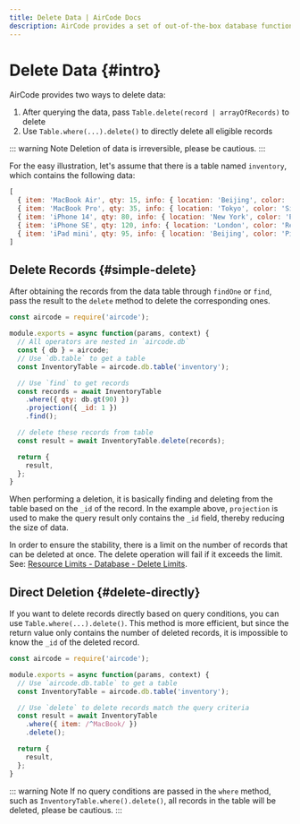```yaml
---
title: Delete Data | AirCode Docs
description: AirCode provides a set of out-of-the-box database functions, just use `aircode.db` to access data in cloud functions.
---
```


# Delete Data {#intro}

AirCode provides two ways to delete data:

1. After querying the data, pass `Table.delete(record | arrayOfRecords)` to delete
2. Use `Table.where(...).delete()` to directly delete all eligible records

::: warning Note
Deletion of data is irreversible, please be cautious.
:::

For the easy illustration, let's assume that there is a table named `inventory`, which contains the following data:

```js
[
  { item: 'MacBook Air', qty: 15, info: { location: 'Beijing', color: 'Black' } },
  { item: 'MacBook Pro', qty: 35, info: { location: 'Tokyo', color: 'Silver' } },
  { item: 'iPhone 14', qty: 80, info: { location: 'New York', color: 'Blue' } },
  { item: 'iPhone SE', qty: 120, info: { location: 'London', color: 'Red' } },
  { item: 'iPad mini', qty: 95, info: { location: 'Beijing', color: 'Pink' } }
]
```

## Delete Records {#simple-delete}

After obtaining the records from the data table through `findOne` or `find`, pass the result to the `delete` method to delete the corresponding ones.

```js
const aircode = require('aircode');

module.exports = async function(params, context) {
  // All operators are nested in `aircode.db`
  const { db } = aircode;
  // Use `db.table` to get a table
  const InventoryTable = aircode.db.table('inventory');

  // Use `find` to get records
  const records = await InventoryTable
    .where({ qty: db.gt(90) })
    .projection({ _id: 1 })
    .find();

  // delete these records from table
  const result = await InventoryTable.delete(records);

  return {
    result,
  };
}
```

When performing a deletion, it is basically finding and deleting from the table based on the `_id` of the record. In the example above, `projection` is used to make the query result only contains the `_id` field, thereby reducing the size of data.

In order to ensure the stability, there is a limit on the number of records that can be deleted at once. The delete operation will fail if it exceeds the limit. See: [Resource Limits - Database - Delete Limits](/about/limits#database-delete).

## Direct Deletion {#delete-directly}

If you want to delete records directly based on query conditions, you can use `Table.where(...).delete()`. This method is more efficient, but since the return value only contains the number of deleted records, it is impossible to know the `_id` of the deleted record.

```js
const aircode = require('aircode');

module.exports = async function(params, context) {
  // Use `aircode.db.table` to get a table
  const InventoryTable = aircode.db.table('inventory');

  // Use `delete` to delete records match the query criteria
  const result = await InventoryTable
    .where({ item: /^MacBook/ })
    .delete();

  return {
    result,
  };
}
```

::: warning Note
If no query conditions are passed in the `where` method, such as `InventoryTable.where().delete()`, all records in the table will be deleted, please be cautious.
:::
